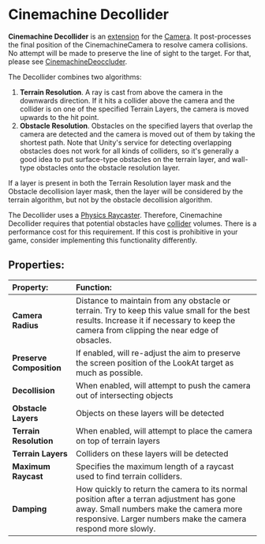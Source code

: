 # Cinemachine Decollider

__Cinemachine Decollider__ is an [extension](CinemachineVirtualCameraExtensions.md) for the [Camera](CinemachineCamera.md). It post-processes the final position of the CinemachineCamera to resolve camera collisions.  No attempt will be made to preserve the line of sight to the target.  For that, please see [CinemachineDeoccluder](CinemachineDeoccluder.md).

The Decollider combines two algorithms:
1. **Terrain Resolution**.  A ray is cast from above the camera in the downwards direction.  If it hits a collider above the camera and the collider is on one of the specified Terrain Layers, the camera is moved upwards to the hit point.
1. **Obstacle Resolution**.  Obstacles on the specified layers that overlap the camera are detected and the camera is moved out of them by taking the shortest path.  Note that Unity's service for detecting overlapping obstacles does not work for all kinds of colliders, so it's generally a good idea to put surface-type obstacles on the terrain layer, and wall-type obstacles onto the obstacle resolution layer.

If a layer is present in both the Terrain Resolution layer mask and the Obstacle decollision layer mask, then the layer will be considered by the terrain algorithm, but not by the obstacle decollision algorithm.

The Decollider uses a [Physics Raycaster](https://docs.unity3d.com/Manual/script-PhysicsRaycaster.html). Therefore, Cinemachine Decollider requires that potential obstacles have [collider](https://docs.unity3d.com/Manual/CollidersOverview.html) volumes. There is a performance cost for this requirement. If this cost is prohibitive in your game, consider implementing this functionality differently.

## Properties:

| **Property:** | **Function:** |
|:---|:---|
| __Camera Radius__ | Distance to maintain from any obstacle or terrain. Try to keep this value small for the best results. Increase it if necessary to keep the camera from clipping the near edge of obsacles. |
| __Preserve Composition__ | If enabled, will re-adjust the aim to preserve the screen position of the LookAt target as much as possible. |
| __Decollision__ | When enabled, will attempt to push the camera out of intersecting objects |
| __Obstacle Layers__ | Objects on these layers will be detected |
| __Terrain Resolution__ | When enabled, will attempt to place the camera on top of terrain layers |
| __Terrain Layers__ | Colliders on these layers will be detected |
| __Maximum Raycast__ | Specifies the maximum length of a raycast used to find terrain colliders. |
| __Damping__ | How quickly to return the camera to its normal position after a terran adjustment has gone away. Small numbers make the camera more responsive. Larger numbers make the camera respond more slowly. |


